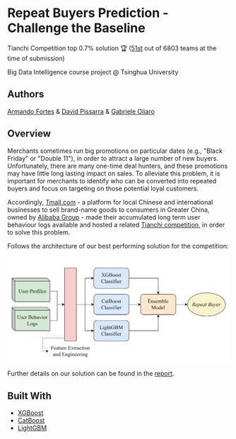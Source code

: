 # Repeat Buyers Prediction - Challenge the Baseline

Tianchi Competition top 0.7% solution :trophy: ([51st](https://tianchi.aliyun.com/competition/entrance/231576/rankingList) out of 6803 teams at the time of submission)

Big Data Intelligence course project @ Tsinghua University

## Authors
[Armando Fortes](https://github.com/atfortes) & [David Pissarra](https://github.com/davidpissarra) & [Gabriele Oliaro](https://github.com/gabrieleoliaro)

## Overview

Merchants sometimes run big promotions on particular dates (e.g., "Black Friday" or "Double 11"), in order to attract a large number of new buyers. Unfortunately, there are many one-time deal hunters, and these promotions may have little long lasting impact on sales. To alleviate this problem, it is important for merchants to identify who can be converted into repeated buyers and focus on targeting on those potential loyal customers.

Accordingly, [Tmall.com](https://www.tmall.com/) - a platform for local Chinese and international businesses to sell brand-name goods to consumers in Greater China, owned by [Alibaba Group](https://www.alibabagroup.com/en/global/home) - made their accumulated long term user behaviour logs available and hosted a related [Tianchi competition](https://tianchi.aliyun.com/competition/entrance/23157), in order to solve this problem.

Follows the architecture of our best performing solution for the competition:

![arch](/docs/figs/arch_readme.png)

Further details on our solution can be found in the [report](https://github.com/atfortes/TMALL-Repeat-Buyers/blob/main/docs/report.pdf).

## Built With

- [XGBoost](https://xgboost.readthedocs.io/en/stable/)
- [CatBoost](https://catboost.ai/)
- [LightGBM](https://lightgbm.readthedocs.io/en/latest/)
